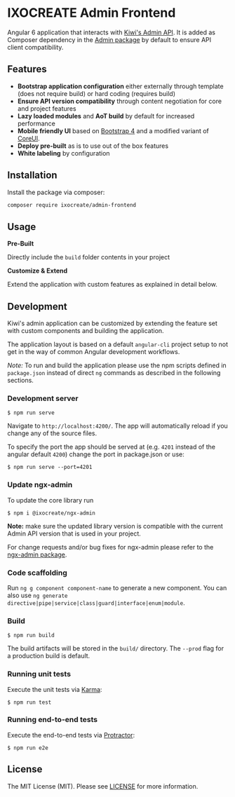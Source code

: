 # IXOCREATE Admin Frontend

Angular 6 application that interacts with [Kiwi's Admin API](https://github.com/ixocreate/admin).
It is added as Composer dependency in the [Admin package](https://github.com/ixocreate/admin) by default to ensure API client compatibility.

## Features

- **Bootstrap application configuration** either externally through template (does not require build) or hard coding (requires build)
- **Ensure API version compatibility** through content negotiation for core and project features
- **Lazy loaded modules** and **AoT build** by default for increased performance
- **Mobile friendly UI** based on [Bootstrap 4](https://getbootstrap.com/docs/4.0/) and a modified variant of [CoreUI](http://coreui.io/).
- **Deploy pre-built** as is to use out of the box features
- **White labeling** by configuration

## Installation

Install the package via composer:

```sh
composer require ixocreate/admin-frontend
```

## Usage

**Pre-Built**

Directly include the `build` folder contents in your project

**Customize & Extend**

Extend the application with custom features as explained in detail below.

## Development

Kiwi's admin application can be customized by extending the feature set with custom components and building the application.

The application layout is based on a default `angular-cli` project setup to not get in the way of common Angular development workflows.

*Note:* To run and build the application please use the npm scripts defined in `package.json` instead of direct `ng` commands as described in the following sections.

### Development server

    $ npm run serve

Navigate to `http://localhost:4200/`. The app will automatically reload if you change any of the source files.

To specify the port the app should be served at (e.g. `4201` instead of the angular default `4200`) change the port in package.json or use:

    $ npm run serve --port=4201

### Update ngx-admin

To update the core library run

    $ npm i @ixocreate/ngx-admin

**Note:** make sure the updated library version is compatible with the current Admin API version that is used in your project.

For change requests and/or bug fixes for ngx-admin please refer to the [ngx-admin package](https://github.com/ixocreate/ngx-admin/issues).

### Code scaffolding

Run `ng g component component-name` to generate a new component. You can also use `ng generate directive|pipe|service|class|guard|interface|enum|module`.

### Build

    $ npm run build

The build artifacts will be stored in the `build/` directory. The `--prod` flag for a production build is default.

### Running unit tests

Execute the unit tests via [Karma](https://karma-runner.github.io):

    $ npm run test


### Running end-to-end tests

Execute the end-to-end tests via [Protractor](http://www.protractortest.org/):

    $ npm run e2e

## License

The MIT License (MIT). Please see [LICENSE](LICENSE) for more information.
